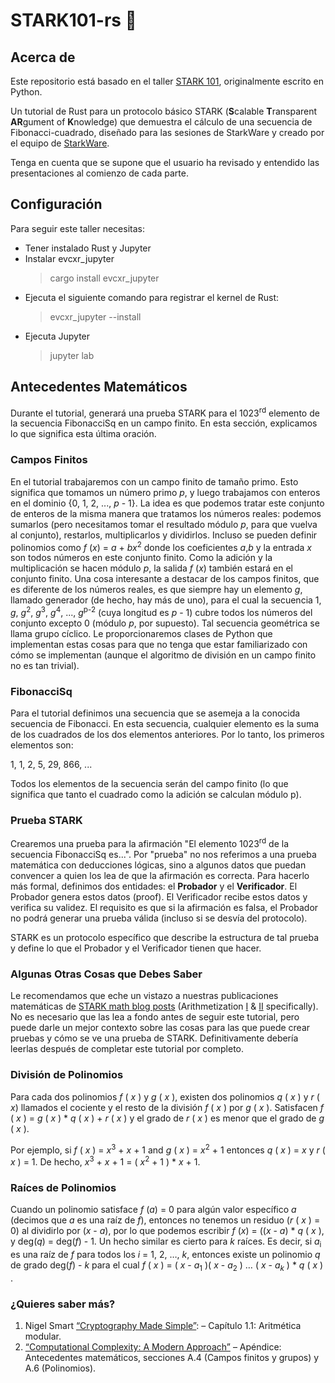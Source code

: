# STARK101-rs 🦀

## Acerca de

Este repositorio está basado en el taller [STARK 101](https://github.com/starkware-industries/stark101), originalmente escrito en Python.

Un tutorial de Rust para un protocolo básico STARK (**S**calable **T**ransparent **AR**gument of **K**nowledge) que demuestra el cálculo de una secuencia de Fibonacci-cuadrado, diseñado para las sesiones de StarkWare y creado por el equipo de [StarkWare](https://starkware.co).

Tenga en cuenta que se supone que el usuario ha revisado y entendido las presentaciones al comienzo de cada parte.

## Configuración

Para seguir este taller necesitas:

- Tener instalado Rust y Jupyter
- Instalar evcxr_jupyter
  > cargo install evcxr_jupyter
- Ejecuta el siguiente comando para registrar el kernel de Rust:
  > evcxr_jupyter --install
- Ejecuta Jupyter
  > jupyter lab

## Antecedentes Matemáticos

Durante el tutorial, generará una prueba STARK para el 1023<sup>rd</sup> elemento de la
secuencia FibonacciSq en un campo finito. En esta sección, explicamos lo que significa esta última oración.

### Campos Finitos

En el tutorial trabajaremos con un campo finito de tamaño primo. Esto significa que tomamos un número primo _p_, y luego trabajamos con enteros en el dominio {0, 1, 2, ..., _p_ - 1}. La idea es que podemos tratar este conjunto de enteros de la misma manera que tratamos los números reales: podemos sumarlos (pero necesitamos tomar el resultado módulo _p_, para que vuelva al conjunto), restarlos, multiplicarlos y dividirlos. Incluso se pueden definir polinomios como _f_ (_x_) = _a_ + _bx_<sup>2</sup> donde los coeficientes _a_,_b_ y la entrada _x_ son todos números en este conjunto finito. Como la adición y la multiplicación se hacen módulo _p_, la salida _f_ (_x_) también estará en el conjunto finito. Una cosa interesante a destacar de los campos finitos, que es diferente de los números reales, es que siempre hay un elemento _g_, llamado generador (de hecho, hay más de uno), para el cual la secuencia 1, _g_, _g_<sup>2</sup>, _g_<sup>3</sup>, _g_<sup>4</sup>, ..., _g_<sup>p-2</sup> (cuya longitud es _p_ - 1) cubre todos los números del conjunto excepto 0 (módulo _p_, por supuesto). Tal secuencia geométrica se llama grupo cíclico. Le proporcionaremos clases de Python que implementan estas cosas para que no tenga que estar familiarizado con cómo se implementan (aunque el algoritmo de división en un campo finito no es tan trivial).

### FibonacciSq

Para el tutorial definimos una secuencia que se asemeja a la conocida secuencia de Fibonacci. En esta secuencia, cualquier elemento es la suma de los cuadrados de los dos elementos anteriores. Por lo tanto, los primeros elementos son:

1, 1, 2, 5, 29, 866, ...

Todos los elementos de la secuencia serán del campo finito (lo que significa que tanto el cuadrado como la adición se calculan módulo p).

### Prueba STARK

Crearemos una prueba para la afirmación "El elemento 1023<sup>rd</sup> de la secuencia FibonacciSq es...". Por "prueba" no nos referimos a una prueba matemática con deducciones lógicas, sino a algunos datos que puedan convencer a quien los lea de que la afirmación es correcta. Para hacerlo más formal, definimos dos entidades: el **Probador** y el **Verificador**. El Probador genera estos datos (proof). El Verificador recibe estos datos y verifica su validez. El requisito es que si la afirmación es falsa, el Probador no podrá generar una prueba válida (incluso si se desvía del protocolo).

STARK es un protocolo específico que describe la estructura de tal prueba y define lo que el Probador y el Verificador tienen que hacer.

### Algunas Otras Cosas que Debes Saber

Le recomendamos que eche un vistazo a nuestras publicaciones matemáticas de [STARK math blog
posts](https://medium.com/starkware/tagged/stark-math) (Arithmetization
[I](https://medium.com/starkware/arithmetization-i-15c046390862) &
[II](https://medium.com/starkware/arithmetization-ii-403c3b3f4355) specifically). No es necesario que las lea a fondo antes de seguir este tutorial, pero puede darle un mejor contexto sobre las cosas para las que puede crear pruebas y cómo se ve una prueba de STARK. Definitivamente debería leerlas después de completar este tutorial por completo.

### División de Polinomios

Para cada dos polinomios _f_ ( _x_ ) y _g_ ( _x_ ), existen dos polinomios _q_ ( _x_ ) y
_r_ ( _x_) llamados el cociente y el resto de la división  _f_ ( _x_ ) por _g_ ( _x_ ). Satisfacen _f_ ( _x_ ) = _g_ ( _x_ ) \* _q_ ( _x_ ) + _r_ ( _x_ ) y el grado de  _r_ ( _x_ ) es menor que el grado de _g_ ( _x_ ).

Por ejemplo, si _f_ ( _x_ ) = _x_<sup>3</sup> + _x_ + 1 and _g_ ( _x_ ) = _x_<sup>2</sup> + 1 entonces
_q_ ( _x_ ) = _x_ y _r_ ( _x_ ) = 1. De hecho, _x_<sup>3</sup> + _x_ + 1 = ( _x_<sup>2</sup> + 1 )
\* _x_ + 1.

### Raíces de Polinomios

Cuando un polinomio satisface _f_ (_a_) = 0 para algún valor específico _a_ (decimos que _a_ es una raíz de _f_), entonces no tenemos un residuo (_r_ ( _x_ ) = 0) al dividirlo por  (_x_ - _a_), por lo que podemos escribir _f_ (_x_) = ((_x_ - _a_) \* _q_ ( _x_ ), y deg(_q_) = deg(_f_) - 1. Un hecho similar es cierto para _k_ raíces. Es decir, si _a_<sub>i</sub> es una raíz de _f_ para todos los _i_ = 1, 2, …, _k_, entonces existe un polinomio _q_ de grado deg(_f_) - _k_ para el cual  _f_ ( _x_ ) = ( _x_ - _a_<sub>1</sub> )( _x_ -
_a_<sub>2</sub> ) … ( _x_ - _a_<sub>_k_</sub> ) \* _q_ ( _x_ ) .

### ¿Quieres saber más?

1. Nigel Smart [“Cryptography Made Simple”](https://www.cs.umd.edu/~waa/414-F11/IntroToCrypto.pdf): 
   – Capítulo 1.1: Aritmética modular.
2. [“Computational Complexity: A Modern
   Approach”](http://theory.cs.princeton.edu/complexity/book.pdf) –  Apéndice: Antecedentes matemáticos, secciones A.4 (Campos finitos y grupos) y A.6 (Polinomios).

